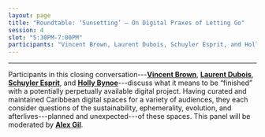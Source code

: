 ```yaml
---
layout: page
title: "Roundtable: ‘Sunsetting’ – On Digital Praxes of Letting Go"
session: 4
slot: "5:30PM-7:00PM"
participants: "Vincent Brown, Laurent Dubois, Schuyler Esprit, and Holly Bynoe"
---
```


---

Participants in this closing conversation---**[Vincent Brown]({{site.baseurl}}/bios#vincent-brown)**, **[Laurent Dubois]({{site.baseurl}}/bios#laurent-dubois)**, **[Schuyler Esprit]({{site.baseurl}}/bios#schuyler-esprit)**, and **[Holly Bynoe]({{site.baseurl}}/bios#holly-bynoe)**---discuss what it means to be “finished” with a potentially perpetually available digital project. Having curated and maintained Caribbean digital spaces for a variety of audiences, they each consider questions of the sustainability, ephemerality, evolution, and afterlives---planned and unexpected---of these spaces. This panel will be moderated by **[Alex Gil]({{site.baseurl}}/team#alex-gil)**.